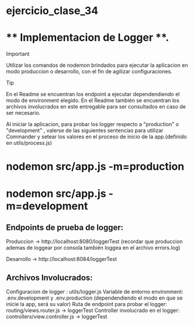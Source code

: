 # ejercicio_clase_34

# ** Implementacion de Logger **.
> [!IMPORTANT]
> Utilizar los comandos de nodemon brindados para ejecutar la aplicacion en modo produccion o desarrollo, con el fin de agilizar configuraciones.

>[!TIP]
>En el Readme se encuentran los endpoint a ejecutar dependendiendo el modo de environment elegido.
>En el Readme también se encuentran los archivos involucrados en este entregable para ser consultados en caso de ser necesario.

Al iniciar la aplicacion, para probar los logger respecto a "production" o "development" , valerse de las siguientes sentencias para utilizar Commander y 
setear los valores en el proceso de inicio de la app.(definido en utils/process.js)

# nodemon src/app.js -m=production 
# nodemon src/app.js -m=development 


## Endpoints de prueba de logger:

Produccion -> http://localhost:8080/loggerTest
(recordar que produccion ademas de loggear por consola también loggea en el archivo errors.log)

Desarrollo -> http://localhost:8084/loggerTest

## Archivos Involucrados:
Configuracion de logger : utils/logger.js
Variable de entorno environment: .env.development y .env.production (dependendiendo el modo en que se inicie la app, será su valor)
Ruta de endpoint para probar el logger: routing/views.router.js  -> loggerTest
Controller involucrado en el logger: controllers/view.controller.js -> loggerTest

